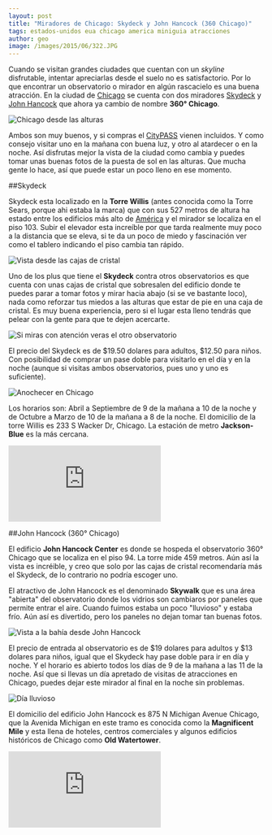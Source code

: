 ```yaml
---
layout: post
title: "Miradores de Chicago: Skydeck y John Hancock (360 Chicago)"
tags: estados-unidos eua chicago america miniguia atracciones
author: geo
image: /images/2015/06/322.JPG
---
```

Cuando se visitan grandes ciudades que cuentan con un *skyline* disfrutable, intentar apreciarlas desde el suelo no es satisfactorio. Por lo que encontrar un observatorio o mirador en algún rascacielo es una buena atracción. En la ciudad de [Chicago](/tag/chicago) se cuenta con dos miradores [Skydeck](http://theskydeck.com/) y [John Hancock](http://www.360chicago.com/) que ahora ya cambio de nombre **360° Chicago**.

![Chicago desde las alturas](/images/2015/06/DSC09784.JPG)

Ambos son muy buenos, y si compras el [CityPASS](/citypass) vienen incluidos. Y como consejo visitar uno en la mañana con buena luz, y otro al atardecer o en la noche. Así disfrutas mejor la vista de la ciudad como cambia y puedes tomar unas buenas fotos de la puesta de sol en las alturas. Que mucha gente lo hace, así que puede estar un poco lleno en ese momento.

##Skydeck

Skydeck esta localizado en la **Torre Willis** (antes conocida como la Torre Sears, porque ahi estaba la marca) que con sus 527 metros de altura ha estado entre los edificios más alto de [América](/tag/america) y el mirador se localiza en el piso 103. Subir el elevador esta increíble por que tarda realmente muy poco a la distancia que se eleva, si te da un poco de miedo y fascinación ver como el tablero indicando el piso cambia tan rápido.

![Vista desde las cajas de cristal](/images/2015/06/DSC09803.JPG)

Uno de los plus que tiene el **Skydeck** contra otros observatorios es que cuenta con unas cajas de cristal que sobresalen del edificio donde te puedes parar a tomar fotos y mirar hacia abajo (si se ve bastante loco), nada como reforzar tus miedos a las alturas que estar de pie en una caja de cristal. Es muy buena experiencia, pero si el lugar esta lleno tendrás que pelear con la gente para que te dejen acercarte.

![Si miras con atención veras el otro observatorio](/images/2015/06/339.JPG)

El precio del Skydeck es de $19.50 dolares para adultos, $12.50 para niños. Con posibilidad de comprar un pase doble para visitarlo en el día y en la noche (aunque si visitas ambos observatorios, pues uno y uno es suficiente). 

![Anochecer en Chicago](/images/2015/06/DSC09821.JPG)

Los horarios son: Abril a Septiembre de 9 de la mañana a 10 de la noche y de Octubre a Marzo de 10 de la mañana a 8 de la noche. El domicilio de la torre Willis es 233 S Wacker Dr, Chicago. La estación de metro **Jackson-Blue** es la más cercana.

<div class="embed-responsive embed-responsive-16by9">
<iframe src="https://www.google.com/maps/embed?pb=!1m14!1m8!1m3!1d5941.325746720417!2d-87.63682393378886!3d41.87859927000601!3m2!1i1024!2i768!4f13.1!3m3!1m2!1s0x0%3A0xcf09307f0945d4fd!2sSkydeck+Chicago!5e0!3m2!1sen!2s!4v1434116135239"  class="embed-responsive-item" frameborder="0" style="border:0"></iframe>
</div>

##John Hancock (360° Chicago)

El edificio **John Hancock Center** es donde se hospeda el observatorio 360° Chicago que se localiza en el piso 94. La torre mide 459 metros. Aún así la vista es incréible, y creo que solo por las cajas de cristal recomendaría más el Skydeck, de lo contrario no podría escoger uno.

El atractivo de John Hancock es el denominado **Skywalk** que es una área "abierta" del observatorio donde los vidrios son cambiaros por paneles que permite entrar el aire. Cuando fuimos estaba un poco "lluvioso" y estaba frío. Aún así es divertido, pero los paneles no dejan tomar tan buenas fotos.

![Vista a la bahía desde John Hancock](/images/2015/06/2013-09-15-11-13-25.jpg)

El precio de entrada al observatorio es de $19 dolares para adultos y $13 dolares para niños, igual que el Skydeck hay pase doble para ir en día y noche. Y el horario es abierto todos los días de 9 de la mañana a las 11 de la noche. Así que si llevas un día apretado de visitas de atracciones en Chicago, puedes dejar este mirador al final en la noche sin problemas.

![Día lluvioso](/images/2015/06/2013-09-15-11-15-42.jpg)

El domicilio del edificio John Hancock es 875 N Michigan Avenue
Chicago, que la Avenida Michigan en este tramo es conocida como la **Magnificent Mile** y esta llena de hoteles, centros comerciales y algunos edificios históricos de Chicago como **Old Watertower**.

<div class="embed-responsive embed-responsive-16by9">
<iframe src="https://www.google.com/maps/embed?pb=!1m18!1m12!1m3!1d2969.7305308867953!2d-87.622731!3d41.898652!2m3!1f0!2f0!3f0!3m2!1i1024!2i768!4f13.1!3m3!1m2!1s0x880fd3541290b235%3A0x7314937a7703eb74!2s360+CHICAGO!5e0!3m2!1sen!2s!4v1434116225244" class="embed-responsive-item" frameborder="0" style="border:0"></iframe>
</div>